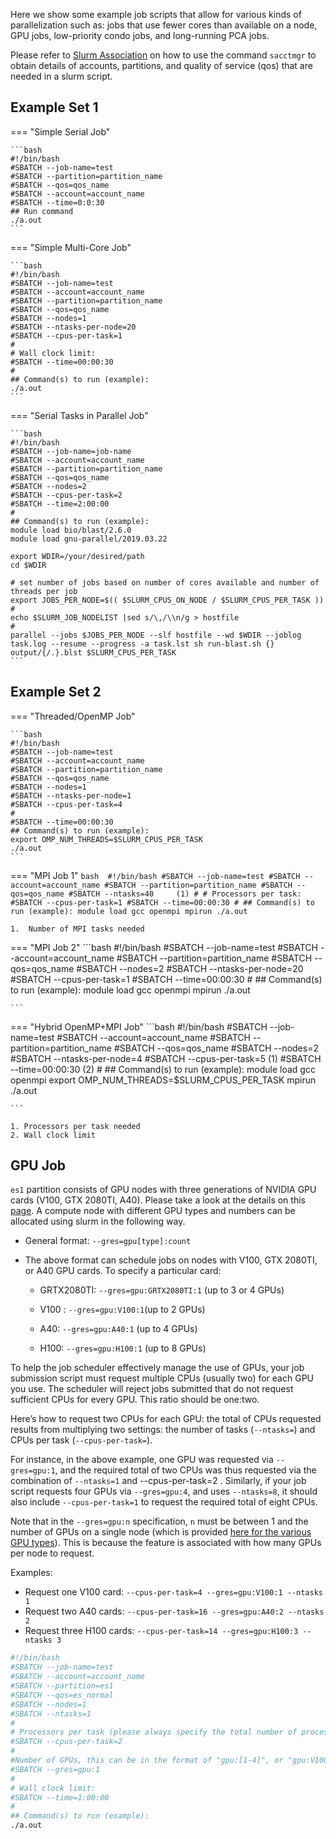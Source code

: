Here we show some example job scripts that allow for various kinds of parallelization such as: jobs that use fewer cores than available on a node, GPU jobs, low-priority condo jobs, and long-running PCA jobs.

Please refer to [Slurm Association](slurm-overview.md#slurm-association) on how to use the command `sacctmgr` to obtain details of accounts, partitions, and quality of service (qos) that are needed in a slurm script.

## Example Set 1
=== "Simple Serial Job"

    ```bash 
    #!/bin/bash
    #SBATCH --job-name=test
    #SBATCH --partition=partition_name
    #SBATCH --qos=qos_name
    #SBATCH --account=account_name
    #SBATCH --time=0:0:30
    ## Run command
    ./a.out
    ```

=== "Simple Multi-Core Job"

    ```bash
    #!/bin/bash
    #SBATCH --job-name=test
    #SBATCH --account=account_name
    #SBATCH --partition=partition_name
    #SBATCH --qos=qos_name
    #SBATCH --nodes=1
    #SBATCH --ntasks-per-node=20
    #SBATCH --cpus-per-task=1
    #
    # Wall clock limit:
    #SBATCH --time=00:00:30
    #
    ## Command(s) to run (example):
    ./a.out
    ```

=== "Serial Tasks in Parallel Job"

    ```bash
    #!/bin/bash
    #SBATCH --job-name=job-name
    #SBATCH --account=account_name
    #SBATCH --partition=partition_name
    #SBATCH --qos=qos_name
    #SBATCH --nodes=2
    #SBATCH --cpus-per-task=2
    #SBATCH --time=2:00:00
    #
    ## Command(s) to run (example):
    module load bio/blast/2.6.0
    module load gnu-parallel/2019.03.22
    
    export WDIR=/your/desired/path
    cd $WDIR
    
    # set number of jobs based on number of cores available and number of threads per job
    export JOBS_PER_NODE=$(( $SLURM_CPUS_ON_NODE / $SLURM_CPUS_PER_TASK ))
    #
    echo $SLURM_JOB_NODELIST |sed s/\,/\\n/g > hostfile
    #
    parallel --jobs $JOBS_PER_NODE --slf hostfile --wd $WDIR --joblog task.log --resume --progress -a task.lst sh run-blast.sh {} output/{/.}.blst $SLURM_CPUS_PER_TASK
    ```


## Example Set 2

=== "Threaded/OpenMP Job"

    ```bash 
    #!/bin/bash
    #SBATCH --job-name=test
    #SBATCH --account=account_name
    #SBATCH --partition=partition_name
    #SBATCH --qos=qos_name
    #SBATCH --nodes=1
    #SBATCH --ntasks-per-node=1
    #SBATCH --cpus-per-task=4
    #
    #SBATCH --time=00:00:30
    ## Command(s) to run (example):
    export OMP_NUM_THREADS=$SLURM_CPUS_PER_TASK
    ./a.out
    ```

=== "MPI Job 1"
    ```bash 
    #!/bin/bash
    #SBATCH --job-name=test
    #SBATCH --account=account_name
    #SBATCH --partition=partition_name
    #SBATCH --qos=qos_name
    #SBATCH --ntasks=40     (1)
    #
    # Processors per task:
    #SBATCH --cpus-per-task=1
    #SBATCH --time=00:00:30
    #
    ## Command(s) to run (example):
    module load gcc openmpi
    mpirun ./a.out
    ```

    1.  Number of MPI tasks needed

=== "MPI Job 2"
    ```bash
    #!/bin/bash
    #SBATCH --job-name=test
    #SBATCH --account=account_name
    #SBATCH --partition=partition_name
    #SBATCH --qos=qos_name
    #SBATCH --nodes=2
    #SBATCH --ntasks-per-node=20
    #SBATCH --cpus-per-task=1
    #SBATCH --time=00:00:30
    #
    ## Command(s) to run (example):
    module load gcc openmpi
    mpirun ./a.out
    
    ```

=== "Hybrid OpenMP+MPI Job"
    ```bash 
    #!/bin/bash
    #SBATCH --job-name=test
    #SBATCH --account=account_name
    #SBATCH --partition=partition_name
    #SBATCH --qos=qos_name
    #SBATCH --nodes=2
    #SBATCH --ntasks-per-node=4
    #SBATCH --cpus-per-task=5    (1)
    #SBATCH --time=00:00:30      (2)
    #
    ## Command(s) to run (example):
    module load gcc openmpi
    export OMP_NUM_THREADS=$SLURM_CPUS_PER_TASK
    mpirun ./a.out
    
    ```

    1. Processors per task needed
    2. Wall clock limit

## GPU Job

`es1` partition consists of GPU nodes with three generations of NVIDIA GPU cards (V100, GTX 2080TI, A40). Please take a look at the details on this [page](https://it.lbl.gov/resource/hpc/lawrencium/). A compute node with different GPU types and numbers can be allocated using slurm in the following way.

* General format:  `--gres=gpu[type]:count`

* The above format can schedule jobs on nodes with V100, GTX 2080TI, or A40 GPU cards. To specify a particular card:

    * GRTX2080TI: `--gres=gpu:GRTX2080TI:1` (up to 3 or 4 GPUs)

    * V100 : `--gres=gpu:V100:1`(up to 2 GPUs)

    * A40: `--gres=gpu:A40:1` (up to 4 GPUs)
    
    * H100: `--gres=gpu:H100:1` (up to 8 GPUs)

To help the job scheduler effectively manage the use of GPUs, your job submission script must request multiple CPUs (usually two) for each GPU you use. The scheduler will reject jobs submitted that do not request sufficient CPUs for every GPU. This ratio should be one:two.

Here’s how to request two CPUs for each GPU: the total of CPUs requested results from multiplying two settings: the number of tasks (`--ntasks=`) and CPUs per task (`--cpus-per-task=`).

For instance, in the above example, one GPU was requested via `--gres=gpu:1`, and the required total of two CPUs was thus requested via the combination of `--ntasks=1` and --cpus-per-task=2 . Similarly, if your job script requests four GPUs via `--gres=gpu:4`, and uses `--ntasks=8`, it should also include `--cpus-per-task=1` to request the required total of eight CPUs.

Note that in the `--gres=gpu:n` specification, `n` must be between 1 and the number of GPUs on a single node (which is provided [here for the various GPU types](../systems/einsteinium.md)). This is because the feature is associated with how many GPUs per node to request.

Examples:

* Request one V100 card: `--cpus-per-task=4 --gres=gpu:V100:1 --ntasks 1`
* Request two A40 cards: `--cpus-per-task=16 --gres=gpu:A40:2 --ntasks 2`
* Request three H100 cards: `--cpus-per-task=14 --gres=gpu:H100:3 --ntasks 3`

```bash
#!/bin/bash
#SBATCH --job-name=test
#SBATCH --account=account_name
#SBATCH --partition=es1
#SBATCH --qos=es_normal
#SBATCH --nodes=1
#SBATCH --ntasks=1
#
# Processors per task (please always specify the total number of processors twice the number of GPUs):
#SBATCH --cpus-per-task=2
#
#Number of GPUs, this can be in the format of "gpu:[1-4]", or "gpu:V100:[1-4] with the type included
#SBATCH --gres=gpu:1
#
# Wall clock limit:
#SBATCH --time=1:00:00
#
## Command(s) to run (example):
./a.out
```
